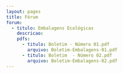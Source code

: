 ```yaml
---
layout: pages
title: Fórum
forum:
  - titulo: Embalagens Ecológicas
    descricao: 
    pdfs:
      - titulo: Boletim - Número 01.pdf
        arquivo: Boletim-Embalagens-01.pdf
      - titulo: Boletim  - Número 02.pdf
        arquivo: Boletim-Embalagens-02.pdf
---
```


